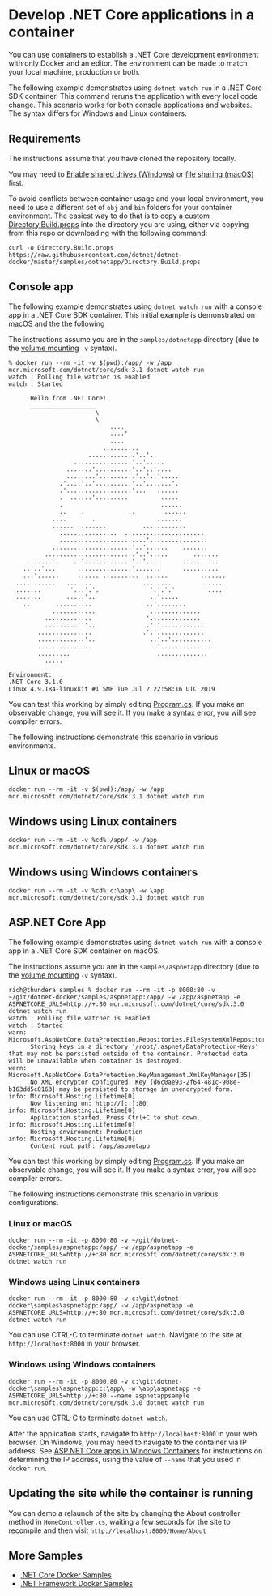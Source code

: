 # Develop .NET Core applications in a container

You can use containers to establish a .NET Core development environment with only Docker and an editor. The environment can be made to match your local machine, production or both.

The following example demonstrates using `dotnet watch run` in a .NET Core SDK container. This command reruns the application with every local code change. This scenario works for both console applications and websites. The syntax differs for Windows and Linux containers.

## Requirements

The instructions assume that you have cloned the repository locally.

You may need to [Enable shared drives (Windows)](https://docs.docker.com/docker-for-windows/#shared-drives) or [file sharing (macOS)](https://docs.docker.com/docker-for-mac/#file-sharing) first.

To avoid conflicts between container usage and your local environment, you need to use a different set of `obj` and `bin` folders for your container environment. The easiest way to do that is to copy a custom [Directory.Build.props](Directory.Build.props) into the directory you are using, either via copying from this repo or downloading with the following command:

```console
curl -o Directory.Build.props https://raw.githubusercontent.com/dotnet/dotnet-docker/master/samples/dotnetapp/Directory.Build.props
```

## Console app

The following example demonstrates using `dotnet watch run` with a console app in a .NET Core SDK container. This initial example is demonstrated on macOS and the the following 

The instructions assume you are in the `samples/dotnetapp` directory (due to the [volume mounting](https://docs.docker.com/engine/admin/volumes/volumes/) `-v` syntax).

```console
% docker run --rm -it -v $(pwd):/app/ -w /app mcr.microsoft.com/dotnet/core/sdk:3.1 dotnet watch run
watch : Polling file watcher is enabled
watch : Started

      Hello from .NET Core!
      __________________
                        \
                        \
                            ....
                            ....'
                            ....
                          ..........
                      .............'..'..
                  ................'..'.....
                .......'..........'..'..'....
                ........'..........'..'..'.....
              .'....'..'..........'..'.......'.
              .'..................'...   ......
              .  ......'.........         .....
              .                           ......
              ..    .            ..        ......
            ....       .                 .......
            ......  .......          ............
              ................  ......................
              ........................'................
            ......................'..'......    .......
          .........................'..'.....       .......
      ........    ..'.............'..'....      ..........
    ..'..'...      ...............'.......      ..........
    ...'......     ...... ..........  ......         .......
  ...........   .......              ........        ......
  .......        '...'.'.              '.'.'.'         ....
  .......       .....'..               ..'.....
    ..       ..........               ..'........
            ............               ..............
          .............               '..............
          ...........'..              .'.'............
        ...............              .'.'.............
        .............'..               ..'..'...........
        ...............                 .'..............
        .........                        ..............
          .....
  
Environment:
.NET Core 3.1.0
Linux 4.9.184-linuxkit #1 SMP Tue Jul 2 22:58:16 UTC 2019
```

You can test this working by simply editing [Program.cs](dotnetapp/Program.cs). If you make an observable change, you will see it. If you make a syntax error, you will see compiler errors.

The following instructions demonstrate this scenario in various environments.

## Linux or macOS

```console
docker run --rm -it -v $(pwd):/app/ -w /app mcr.microsoft.com/dotnet/core/sdk:3.1 dotnet watch run
```

## Windows using Linux containers

```console
docker run --rm -it -v %cd%:/app/ -w /app mcr.microsoft.com/dotnet/core/sdk:3.1 dotnet watch run
```

## Windows using Windows containers

```console
docker run --rm -it -v %cd%:c:\app\ -w \app mcr.microsoft.com/dotnet/core/sdk:3.1 dotnet watch run
```

## ASP.NET Core App

The following example demonstrates using `dotnet watch run` with a console app in a .NET Core SDK container on macOS. 

The instructions assume you are in the `samples/aspnetapp` directory (due to the [volume mounting](https://docs.docker.com/engine/admin/volumes/volumes/) `-v` syntax).

```console
rich@thundera samples % docker run --rm -it -p 8000:80 -v ~/git/dotnet-docker/samples/aspnetapp:/app/ -w /app/aspnetapp -e ASPNETCORE_URLS=http://+:80 mcr.microsoft.com/dotnet/core/sdk:3.0 dotnet watch run
watch : Polling file watcher is enabled
watch : Started
warn: Microsoft.AspNetCore.DataProtection.Repositories.FileSystemXmlRepository[60]
      Storing keys in a directory '/root/.aspnet/DataProtection-Keys' that may not be persisted outside of the container. Protected data will be unavailable when container is destroyed.
warn: Microsoft.AspNetCore.DataProtection.KeyManagement.XmlKeyManager[35]
      No XML encryptor configured. Key {d6c0ae93-2f64-481c-908e-b163dd5c0163} may be persisted to storage in unencrypted form.
info: Microsoft.Hosting.Lifetime[0]
      Now listening on: http://[::]:80
info: Microsoft.Hosting.Lifetime[0]
      Application started. Press Ctrl+C to shut down.
info: Microsoft.Hosting.Lifetime[0]
      Hosting environment: Production
info: Microsoft.Hosting.Lifetime[0]
      Content root path: /app/aspnetapp
```

You can test this working by simply editing [Program.cs](dotnetapp/Program.cs). If you make an observable change, you will see it. If you make a syntax error, you will see compiler errors.

The following instructions demonstrate this scenario in various configurations.

### Linux or macOS

```console
docker run --rm -it -p 8000:80 -v ~/git/dotnet-docker/samples/aspnetapp:/app/ -w /app/aspnetapp -e ASPNETCORE_URLS=http://+:80 mcr.microsoft.com/dotnet/core/sdk:3.0 dotnet watch run
```


### Windows using Linux containers

```console
docker run --rm -it -p 8000:80 -v c:\git\dotnet-docker\samples\aspnetapp:/app/ -w /app/aspnetapp -e ASPNETCORE_URLS=http://+:80 mcr.microsoft.com/dotnet/core/sdk:3.0 dotnet watch run
```

You can use CTRL-C to terminate `dotnet watch`. Navigate to the site at `http://localhost:8000` in your browser.

### Windows using Windows containers

```console
docker run --rm -it -p 8000:80 -v c:\git\dotnet-docker\samples\aspnetapp:c:\app\ -w \app\aspnetapp -e ASPNETCORE_URLS=http://+:80 --name aspnetappsample mcr.microsoft.com/dotnet/core/sdk:3.0 dotnet watch run
```

You can use CTRL-C to terminate `dotnet watch`.

After the application starts, navigate to `http://localhost:8000` in your web browser. On Windows, you may need to navigate to the container via IP address. See [ASP.NET Core apps in Windows Containers](aspnetcore-docker-windows.md) for instructions on determining the IP address, using the value of `--name` that you used in `docker run`.

## Updating the site while the container is running

You can demo a relaunch of the site by changing the About controller method in `HomeController.cs`, waiting a few seconds for the site to recompile and then visit `http://localhost:8000/Home/About`

## More Samples

* [.NET Core Docker Samples](../README.md)
* [.NET Framework Docker Samples](https://github.com/microsoft/dotnet-framework-docker-samples/)
